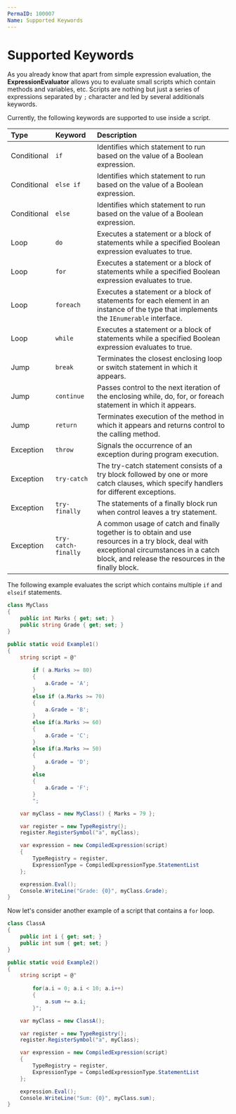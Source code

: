 ```yaml
---
PermaID: 100007
Name: Supported Keywords
---
```


# Supported Keywords

As you already know that apart from simple expression evaluation, the **ExpressionEvaluator** allows you to evaluate small scripts which contain methods and variables, etc. Scripts are nothing but just a series of expressions separated by `;` character and led by several additionals keywords.

Currently, the following keywords are supported to use inside a script.

| Type        | Keyword              | Description                                                      |
| :-----------| :--------------------| :----------------------------------------------------------------|
| Conditional | `if`                 | Identifies which statement to run based on the value of a Boolean expression. |
| Conditional | `else if`            | Identifies which statement to run based on the value of a Boolean expression. |
| Conditional | `else`               | Identifies which statement to run based on the value of a Boolean expression. |
| Loop        | `do`                 | Executes a statement or a block of statements while a specified Boolean expression evaluates to true. |
| Loop        | `for`	              | Executes a statement or a block of statements while a specified Boolean expression evaluates to true. |
| Loop        | `foreach`            | Executes a statement or a block of statements for each element in an instance of the type that implements the `IEnumerable` interface.
| Loop        | `while`              | Executes a statement or a block of statements while a specified Boolean expression evaluates to true. |
| Jump        | `break`              | Terminates the closest enclosing loop or switch statement in which it appears.          |
| Jump        | `continue`           | Passes control to the next iteration of the enclosing while, do, for, or foreach statement in which it appears. |
| Jump        | `return`             | Terminates execution of the method in which it appears and returns control to the calling method. |
| Exception   | `throw`              | Signals the occurrence of an exception during program execution. |
| Exception   | `try-catch`          | The try-catch statement consists of a try block followed by one or more catch clauses, which specify handlers for different exceptions. |
| Exception   | `try-finally`        | The statements of a finally block run when control leaves a try statement. |
| Exception   | `try-catch-finally` | A common usage of catch and finally together is to obtain and use resources in a try block, deal with exceptional circumstances in a catch block, and release the resources in the finally block. |

The following example evaluates the script which contains multiple `if` and `elseif` statements.

```csharp
class MyClass
{
    public int Marks { get; set; }
    public string Grade { get; set; }
}

public static void Example1()
{
    string script = @"
        
        if ( a.Marks >= 80)
        {
            a.Grade = 'A';
        }
        else if (a.Marks >= 70)
        {
            a.Grade = 'B';
        }
        else if(a.Marks >= 60)
        {
            a.Grade = 'C';
        }
        else if(a.Marks >= 50)
        {
            a.Grade = 'D';
        }
        else
        {
            a.Grade = 'F';
        }
        ";

    var myClass = new MyClass() { Marks = 79 };

    var register = new TypeRegistry();
    register.RegisterSymbol("a", myClass);

    var expression = new CompiledExpression(script)
    {
        TypeRegistry = register,
        ExpressionType = CompiledExpressionType.StatementList
    };

    expression.Eval();
    Console.WriteLine("Grade: {0}", myClass.Grade);
}
``` 

Now let's consider another example of a script that contains a `for` loop.

```csharp
class ClassA
{
    public int i { get; set; }
    public int sum { get; set; }
}

public static void Example2()
{
    string script = @"
        
        for(a.i = 0; a.i < 10; a.i++)
        {
            a.sum += a.i;
        }";

    var myClass = new ClassA();

    var register = new TypeRegistry();
    register.RegisterSymbol("a", myClass);

    var expression = new CompiledExpression(script)
    {
        TypeRegistry = register,
        ExpressionType = CompiledExpressionType.StatementList
    };

    expression.Eval();
    Console.WriteLine("Sum: {0}", myClass.sum);
}
```
